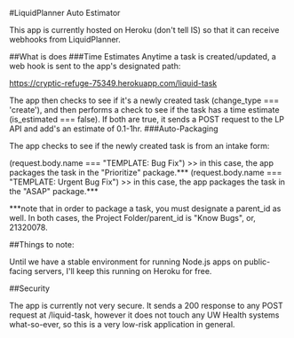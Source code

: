 #LiquidPlanner Auto Estimator

This app is currently hosted on Heroku (don't tell IS) so that it can receive webhooks from LiquidPlanner.

##What is does
###Time Estimates
Anytime a task is created/updated, a web hook is sent to the app's designated path:

https://cryptic-refuge-75349.herokuapp.com/liquid-task

The app then checks to see if it's a newly created task (change_type === 'create'), and then performs a check to see if the task has a time estimate (is_estimated === false). If both are true, it sends a POST request to the LP API and add's an estimate of 0.1-1hr.
###Auto-Packaging

The app checks to see if the newly created task is from an intake form:

(request.body.name === "TEMPLATE: Bug Fix") >> in this case, the app packages the task in the "Prioritize" package.***
(request.body.name === "TEMPLATE: Urgent Bug Fix") >> in this case, the app packages the task in the "ASAP" package.***

***note that in order to package a task, you must designate a parent_id as well. In both cases, the Project Folder/parent_id is "Know Bugs", or, 21320078.

##Things to note:

Until we have a stable environment for running Node.js apps on public-facing servers, I'll keep this running on Heroku for free. 

##Security

The app is currently not very secure. It sends a 200 response to any POST request at /liquid-task, however it does not touch any UW Health systems what-so-ever, so this is a very low-risk application in general. 
